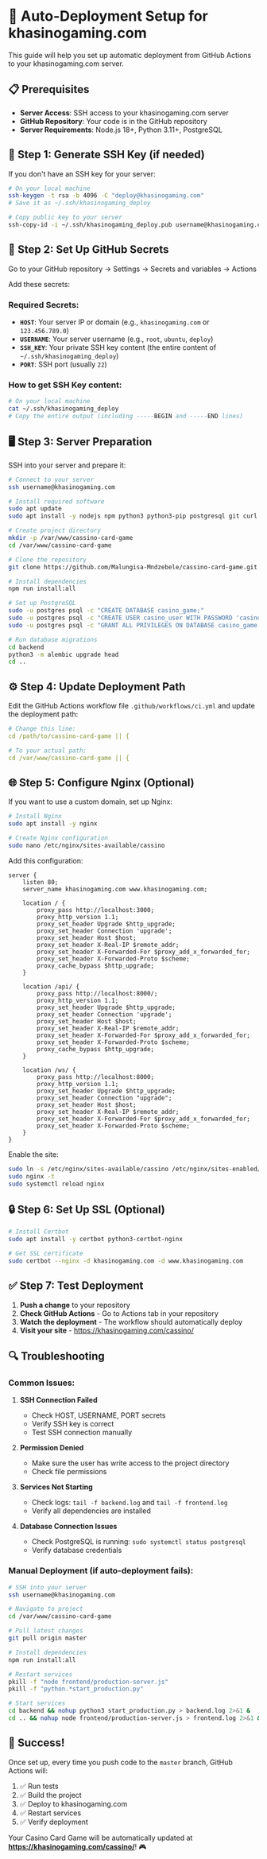 # 🚀 Auto-Deployment Setup for khasinogaming.com

This guide will help you set up automatic deployment from GitHub Actions to your khasinogaming.com server.

## 📋 Prerequisites

- **Server Access**: SSH access to your khasinogaming.com server
- **GitHub Repository**: Your code is in the GitHub repository
- **Server Requirements**: Node.js 18+, Python 3.11+, PostgreSQL

## 🔧 Step 1: Generate SSH Key (if needed)

If you don't have an SSH key for your server:

```bash
# On your local machine
ssh-keygen -t rsa -b 4096 -C "deploy@khasinogaming.com"
# Save it as ~/.ssh/khasinogaming_deploy

# Copy public key to your server
ssh-copy-id -i ~/.ssh/khasinogaming_deploy.pub username@khasinogaming.com
```

## 🔑 Step 2: Set Up GitHub Secrets

Go to your GitHub repository → Settings → Secrets and variables → Actions

Add these secrets:

### Required Secrets:
- **`HOST`**: Your server IP or domain (e.g., `khasinogaming.com` or `123.456.789.0`)
- **`USERNAME`**: Your server username (e.g., `root`, `ubuntu`, `deploy`)
- **`SSH_KEY`**: Your private SSH key content (the entire content of `~/.ssh/khasinogaming_deploy`)
- **`PORT`**: SSH port (usually `22`)

### How to get SSH Key content:
```bash
# On your local machine
cat ~/.ssh/khasinogaming_deploy
# Copy the entire output (including -----BEGIN and -----END lines)
```

## 🖥️ Step 3: Server Preparation

SSH into your server and prepare it:

```bash
# Connect to your server
ssh username@khasinogaming.com

# Install required software
sudo apt update
sudo apt install -y nodejs npm python3 python3-pip postgresql git curl

# Create project directory
mkdir -p /var/www/cassino-card-game
cd /var/www/cassino-card-game

# Clone the repository
git clone https://github.com/Malungisa-Mndzebele/cassino-card-game.git .

# Install dependencies
npm run install:all

# Set up PostgreSQL
sudo -u postgres psql -c "CREATE DATABASE casino_game;"
sudo -u postgres psql -c "CREATE USER casino_user WITH PASSWORD 'casino_password';"
sudo -u postgres psql -c "GRANT ALL PRIVILEGES ON DATABASE casino_game TO casino_user;"

# Run database migrations
cd backend
python3 -m alembic upgrade head
cd ..
```

## ⚙️ Step 4: Update Deployment Path

Edit the GitHub Actions workflow file `.github/workflows/ci.yml` and update the deployment path:

```yaml
# Change this line:
cd /path/to/cassino-card-game || {

# To your actual path:
cd /var/www/cassino-card-game || {
```

## 🌐 Step 5: Configure Nginx (Optional)

If you want to use a custom domain, set up Nginx:

```bash
# Install Nginx
sudo apt install -y nginx

# Create Nginx configuration
sudo nano /etc/nginx/sites-available/cassino
```

Add this configuration:

```nginx
server {
    listen 80;
    server_name khasinogaming.com www.khasinogaming.com;

    location / {
        proxy_pass http://localhost:3000;
        proxy_http_version 1.1;
        proxy_set_header Upgrade $http_upgrade;
        proxy_set_header Connection 'upgrade';
        proxy_set_header Host $host;
        proxy_set_header X-Real-IP $remote_addr;
        proxy_set_header X-Forwarded-For $proxy_add_x_forwarded_for;
        proxy_set_header X-Forwarded-Proto $scheme;
        proxy_cache_bypass $http_upgrade;
    }

    location /api/ {
        proxy_pass http://localhost:8000/;
        proxy_http_version 1.1;
        proxy_set_header Upgrade $http_upgrade;
        proxy_set_header Connection 'upgrade';
        proxy_set_header Host $host;
        proxy_set_header X-Real-IP $remote_addr;
        proxy_set_header X-Forwarded-For $proxy_add_x_forwarded_for;
        proxy_set_header X-Forwarded-Proto $scheme;
        proxy_cache_bypass $http_upgrade;
    }

    location /ws/ {
        proxy_pass http://localhost:8000;
        proxy_http_version 1.1;
        proxy_set_header Upgrade $http_upgrade;
        proxy_set_header Connection "upgrade";
        proxy_set_header Host $host;
        proxy_set_header X-Real-IP $remote_addr;
        proxy_set_header X-Forwarded-For $proxy_add_x_forwarded_for;
        proxy_set_header X-Forwarded-Proto $scheme;
    }
}
```

Enable the site:

```bash
sudo ln -s /etc/nginx/sites-available/cassino /etc/nginx/sites-enabled/
sudo nginx -t
sudo systemctl reload nginx
```

## 🔒 Step 6: Set Up SSL (Optional)

```bash
# Install Certbot
sudo apt install -y certbot python3-certbot-nginx

# Get SSL certificate
sudo certbot --nginx -d khasinogaming.com -d www.khasinogaming.com
```

## ✅ Step 7: Test Deployment

1. **Push a change** to your repository
2. **Check GitHub Actions** - Go to Actions tab in your repository
3. **Watch the deployment** - The workflow should automatically deploy
4. **Visit your site** - https://khasinogaming.com/cassino/

## 🔍 Troubleshooting

### Common Issues:

1. **SSH Connection Failed**
   - Check HOST, USERNAME, PORT secrets
   - Verify SSH key is correct
   - Test SSH connection manually

2. **Permission Denied**
   - Make sure the user has write access to the project directory
   - Check file permissions

3. **Services Not Starting**
   - Check logs: `tail -f backend.log` and `tail -f frontend.log`
   - Verify all dependencies are installed

4. **Database Connection Issues**
   - Check PostgreSQL is running: `sudo systemctl status postgresql`
   - Verify database credentials

### Manual Deployment (if auto-deployment fails):

```bash
# SSH into your server
ssh username@khasinogaming.com

# Navigate to project
cd /var/www/cassino-card-game

# Pull latest changes
git pull origin master

# Install dependencies
npm run install:all

# Restart services
pkill -f "node frontend/production-server.js"
pkill -f "python.*start_production.py"

# Start services
cd backend && nohup python3 start_production.py > backend.log 2>&1 &
cd .. && nohup node frontend/production-server.js > frontend.log 2>&1 &
```

## 🎉 Success!

Once set up, every time you push code to the `master` branch, GitHub Actions will:

1. ✅ Run tests
2. ✅ Build the project
3. ✅ Deploy to khasinogaming.com
4. ✅ Restart services
5. ✅ Verify deployment

Your Casino Card Game will be automatically updated at **https://khasinogaming.com/cassino/**! 🎮
